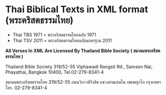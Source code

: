 Thai Biblical Texts in XML format (พระคริสตธรรมไทย) 
====================================

* Thai TBS 1971 = พระคริสตธรรมไทยฉบับ 1971 
* Thai TSV 2011 = พระคริสตธรรมไทยฉบับมาตรฐาน 2011 

**All Verses In XML Are Licensed By Thailand Bible Society ( สมาคมพระคริสตธรรมไทย )**

Thailand Bible Society 319/52-55 Viphawadi Rangsit Rd., Samsen Nai, Phayathai, Bangkok 10400, Tel.02-279-8341-4

สมาคมพระคริสตธรรมไทย 319/52-55 ถนนวิภาวดีรังสิต แขวงสามเสนใน เขตพญาไท กรุงเทพฯ โทร. 02-279-8341-4